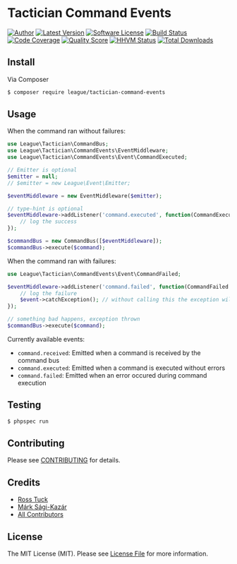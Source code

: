 # Tactician Command Events

[![Author](http://img.shields.io/badge/author-@sagikazarmark-blue.svg?style=flat-square)](https://twitter.com/sagikazarmark)
[![Latest Version](https://img.shields.io/github/release/thephpleague/tactician-command-events.svg?style=flat-square)](https://github.com/thephpleague/tactician-command-events/releases)
[![Software License](https://img.shields.io/badge/license-MIT-brightgreen.svg?style=flat-square)](LICENSE)
[![Build Status](https://img.shields.io/travis/thephpleague/tactician-command-events.svg?style=flat-square)](https://travis-ci.org/thephpleague/tactician-command-events)
[![Code Coverage](https://img.shields.io/scrutinizer/coverage/g/thephpleague/tactician-command-events.svg?style=flat-square)](https://scrutinizer-ci.com/g/thephpleague/tactician-command-events)
[![Quality Score](https://img.shields.io/scrutinizer/g/thephpleague/tactician-command-events.svg?style=flat-square)](https://scrutinizer-ci.com/g/thephpleague/tactician-command-events)
[![HHVM Status](https://img.shields.io/hhvm/thephpleague/tactician-command-events.svg?style=flat-square)](http://hhvm.h4cc.de/package/thephpleague/tactician-command-events)
[![Total Downloads](https://img.shields.io/packagist/dt/league/tactician-command-events.svg?style=flat-square)](https://packagist.org/packages/league/tactician-command-events)


## Install

Via Composer

``` bash
$ composer require league/tactician-command-events
```


## Usage

When the command ran without failures:

```php
use League\Tactician\CommandBus;
use League\Tactician\CommandEvents\EventMiddleware;
use League\Tactician\CommandEvents\Event\CommandExecuted;

// Emitter is optional
$emitter = null;
// $emitter = new League\Event\Emitter;

$eventMiddleware = new EventMiddleware($emitter);

// type-hint is optional
$eventMiddleware->addListener('command.executed', function(CommandExecuted $event) {
	// log the success
});

$commandBus = new CommandBus([$eventMiddleware]);
$commandBus->execute($command);
```


When the command ran with failures:

```php
use League\Tactician\CommandEvents\Event\CommandFailed;

$eventMiddleware->addListener('command.failed', function(CommandFailed $event) {
	// log the failure
	$event->catchException(); // without calling this the exception will be thrown
});

// something bad happens, exception thrown
$commandBus->execute($command);
```

Currently available events:

- `command.received`: Emitted when a command is received by the command bus
- `command.executed`: Emitted when a command is executed without errors
- `command.failed`: Emitted when an error occured during command execution


## Testing

``` bash
$ phpspec run
```


## Contributing

Please see [CONTRIBUTING](CONTRIBUTING.md) for details.


## Credits

- [Ross Tuck](https://github.com/rosstuck)
- [Márk Sági-Kazár](https://github.com/sagikazarmark)
- [All Contributors](https://github.com/thephpleague/tactician-command-events/contributors)


## License

The MIT License (MIT). Please see [License File](LICENSE) for more information.
